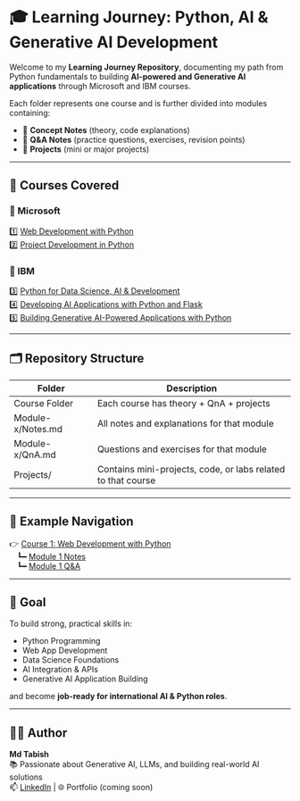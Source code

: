 # 🎓 Learning Journey: Python, AI & Generative AI Development

Welcome to my **Learning Journey Repository**, documenting my path from Python fundamentals to building **AI-powered and Generative AI applications** through Microsoft and IBM courses.

Each folder represents one course and is further divided into modules containing:
- 📘 **Concept Notes** (theory, code explanations)
- 💬 **Q&A Notes** (practice questions, exercises, revision points)
- 🚀 **Projects** (mini or major projects)

---

## 🧩 Courses Covered

### 🧠 Microsoft
1️⃣ [Web Development with Python](./01-Web-Development-with-Python/README.md)  
2️⃣ [Project Development in Python](./02-Project-Development-in-Python/README.md)

### 🤖 IBM
3️⃣ [Python for Data Science, AI & Development](./03-Python-for-Data-Science-AI-and-Development/README.md)  
4️⃣ [Developing AI Applications with Python and Flask](./04-Developing-AI-Applications-with-Python-and-Flask/README.md)  
5️⃣ [Building Generative AI-Powered Applications with Python](./05-Building-Generative-AI-Powered-Applications-with-Python/README.md)

---

## 🗂️ Repository Structure

| Folder | Description |
|--------|--------------|
| Course Folder | Each course has theory + QnA + projects |
| Module-x/Notes.md | All notes and explanations for that module |
| Module-x/QnA.md | Questions and exercises for that module |
| Projects/ | Contains mini-projects, code, or labs related to that course |

---

## 🧭 Example Navigation

👉 [Course 1: Web Development with Python](./01-Web-Development-with-Python/README.md)  
 ┗━ [Module 1 Notes](./01-Web-Development-with-Python/Module-1/Notes.md)  
 ┗━ [Module 1 Q&A](./01-Web-Development-with-Python/Module-1/QnA.md)

---

## 🏁 Goal

To build strong, practical skills in:
- Python Programming
- Web App Development
- Data Science Foundations
- AI Integration & APIs
- Generative AI Application Building

and become **job-ready for international AI & Python roles**.

---

## 🧑‍💻 Author

**Md Tabish**  
📚 Passionate about Generative AI, LLMs, and building real-world AI solutions  
📫 [LinkedIn](https://linkedin.com) | 🌐 Portfolio (coming soon)
